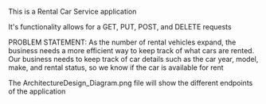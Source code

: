This is a Rental Car Service application

It's functionality allows for a GET, PUT, POST, and DELETE requests

PROBLEM STATEMENT:
As the number of rental vehicles expand, the business needs a more efficient way to keep track of what cars are rented. Our business needs to keep track of car details such as the car year, model, make, and rental status, so we know if the car is available for rent

The ArchitectureDesign_Diagram.png file will show the different endpoints of the application
